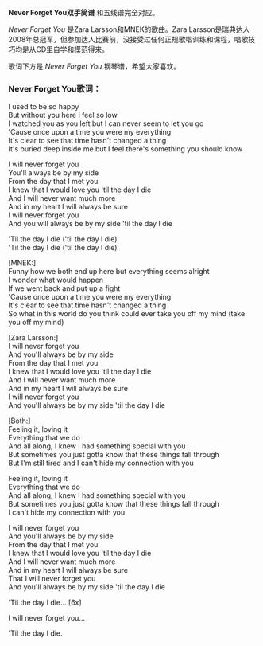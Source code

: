 

**Never Forget You双手简谱** 和五线谱完全对应。

_Never Forget You_ 是Zara Larsson和MNEK的歌曲。Zara
Larsson是瑞典达人2008年总冠军，但参加达人比赛前，没接受过任何正规歌唱训练和课程，唱歌技巧均是从CD里自学和模范得来。

歌词下方是 _Never Forget You_ 钢琴谱，希望大家喜欢。

### Never Forget You歌词：

I used to be so happy  
But without you here I feel so low  
I watched you as you left but I can never seem to let you go  
'Cause once upon a time you were my everything  
It's clear to see that time hasn't changed a thing  
It's buried deep inside me but I feel there's something you should know

I will never forget you  
You'll always be by my side  
From the day that I met you  
I knew that I would love you 'til the day I die  
And I will never want much more  
And in my heart I will always be sure  
I will never forget you  
And you will always be by my side 'til the day I die

'Til the day I die ('til the day I die)  
'Til the day I die ('til the day I die)

[MNEK:]  
Funny how we both end up here but everything seems alright  
I wonder what would happen  
If we went back and put up a fight  
'Cause once upon a time you were my everything  
It's clear to see that time hasn't changed a thing  
So what in this world do you think could ever take you off my mind (take you
off my mind)

[Zara Larsson:]  
I will never forget you  
And you'll always be by my side  
From the day that I met you  
I knew that I would love you 'til the day I die  
And I will never want much more  
And in my heart I will always be sure  
I will never forget you  
And you'll always be by my side 'til the day I die

[Both:]  
Feeling it, loving it  
Everything that we do  
And all along, I knew I had something special with you  
But sometimes you just gotta know that these things fall through  
But I'm still tired and I can't hide my connection with you

Feeling it, loving it  
Everything that we do  
And all along, I knew I had something special with you  
But sometimes you just gotta know that these things fall through  
I can't hide my connection with you

I will never forget you  
And you'll always be by my side  
From the day that I met you  
I knew that I would love you 'til the day I die  
And I will never want much more  
And in my heart I will always be sure  
That I will never forget you  
And you'll always be by my side 'til the day I die

'Til the day I die... [6x]

I will never forget you...

'Til the day I die.

